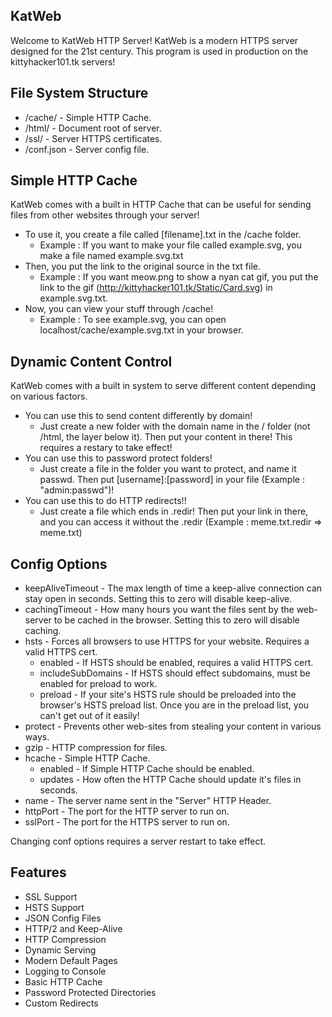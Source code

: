 ## KatWeb
Welcome to KatWeb HTTP Server!
KatWeb is a modern HTTPS server designed for the 21st century.
This program is used in production on the kittyhacker101.tk servers!

## File System Structure
- /cache/ - Simple HTTP Cache.
- /html/ - Document root of server.
- /ssl/ - Server HTTPS certificates.
- /conf.json - Server config file.

## Simple HTTP Cache
KatWeb comes with a built in HTTP Cache that can be useful for sending files from other websites through your server!
- To use it, you create a file called [filename].txt in the /cache folder.
  * Example : If you want to make your file called example.svg, you make a file named example.svg.txt
- Then, you put the link to the original source in the txt file.
  * Example : If you want meow.png to show a nyan cat gif, you put the link to the gif (http://kittyhacker101.tk/Static/Card.svg) in example.svg.txt.
- Now, you can view your stuff through /cache!
  * Example : To see example.svg, you can open localhost/cache/example.svg.txt in your browser.

## Dynamic Content Control
KatWeb comes with a built in system to serve different content depending on various factors.
- You can use this to send content differently by domain!
  * Just create a new folder with the domain name in the / folder (not /html, the layer below it). Then put your content in there! This requires a restary to take effect!
- You can use this to password protect folders!
  * Just create a file in the folder you want to protect, and name it passwd. Then put [username]:[password] in your file (Example : "admin:passwd")!
 - You can use this to do HTTP redirects!!
   * Just create a file which ends in .redir! Then put your link in there, and you can access it without the .redir (Example : meme.txt.redir => meme.txt)

## Config Options
- keepAliveTimeout - The max length of time a keep-alive connection can stay open in seconds. Setting this to zero will disable keep-alive.
- cachingTimeout - How many hours you want the files sent by the web-server to be cached in the browser. Setting this to zero will disable caching.
- hsts - Forces all browsers to use HTTPS for your website. Requires a valid HTTPS cert.
  * enabled - If HSTS should be enabled, requires a valid HTTPS cert.
  * includeSubDomains - If HSTS should effect subdomains, must be enabled for preload to work.
  * preload - If your site's HSTS rule should be preloaded into the browser's HSTS preload list. Once you are in the preload list, you can't get out of it easily!
- protect - Prevents other web-sites from stealing your content in various ways.
- gzip - HTTP compression for files.
- hcache - Simple HTTP Cache.
  * enabled - If Simple HTTP Cache should be enabled.
  * updates - How often the HTTP Cache should update it's files in seconds.
- name - The server name sent in the "Server" HTTP Header.
- httpPort - The port for the HTTP server to run on.
- sslPort - The port for the HTTPS server to run on.

Changing conf options requires a server restart to take effect.

## Features
- SSL Support
- HSTS Support
- JSON Config Files
- HTTP/2 and Keep-Alive
- HTTP Compression
- Dynamic Serving
- Modern Default Pages
- Logging to Console
- Basic HTTP Cache
- Password Protected Directories
- Custom Redirects
